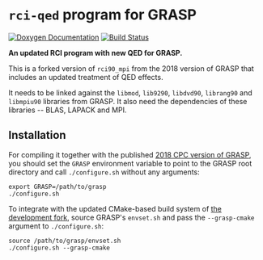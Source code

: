 # `rci-qed` program for GRASP

[![Doxygen Documentation](https://img.shields.io/badge/documentation-master-blue.svg)](http://mortenpi.eu/grasp-rci-qed/)
[![Build Status](https://travis-ci.com/mortenpi/grasp-rci-qed.svg?token=J2TJDmxGV6c9f8C3LXps&branch=master)](https://travis-ci.com/mortenpi/grasp-rci-qed)

**An updated RCI program with new QED for GRASP.**

This is a forked version of `rci90_mpi` from the 2018 version of GRASP that
includes an updated treatment of QED effects.

It needs to be linked against the `libmod`, `lib9290`, `libdvd90`, `librang90`
and `libmpiu90` libraries from GRASP. It also need the dependencies of these
libraries -- BLAS, LAPACK and MPI.

## Installation

For compiling it together with the published [2018 CPC version of
GRASP][compas-grasp2018], you should set the `GRASP` environment variable to
point to the GRASP root directory and call `./configure.sh` without any
arguments:

```
export GRASP=/path/to/grasp
./configure.sh
```

To integrate with the updated CMake-based build system of [the development
fork][mortenpi-grasp], source GRASP's `envset.sh` and pass the `--grasp-cmake`
argument to `./configure.sh`:

```
source /path/to/grasp/envset.sh
./configure.sh --grasp-cmake
```


[compas-grasp2018]: https://github.com/compas/grasp2018
[mortenpi-grasp]: https://github.com/mortenpi/grasp
